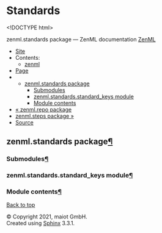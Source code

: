 # Standards

&lt;!DOCTYPE html&gt;

zenml.standards package — ZenML documentation  [ZenML](https://github.com/maiot-io/zenml/tree/0a1978e479aead878d2bc01aeba00118c228e379/docs/sphinx_docs/_build/html/index.html)

*  [Site](https://github.com/maiot-io/zenml/tree/0a1978e479aead878d2bc01aeba00118c228e379/docs/sphinx_docs/_build/html/index.html)
  * Contents:
    * [zenml](https://github.com/maiot-io/zenml/tree/0a1978e479aead878d2bc01aeba00118c228e379/docs/sphinx_docs/_build/html/modules.html)
*  [Page](zenml.standards.md)
  * * [zenml.standards package](zenml.standards.md)
      * [Submodules](zenml.standards.md#submodules)
      * [zenml.standards.standard\_keys module](zenml.standards.md#zenml-standards-standard-keys-module)
      * [Module contents](zenml.standards.md#module-contents)
* [ « zenml.repo package](zenml.repo.md)
* [ zenml.steps package »](zenml.steps/)
*  [Source](https://github.com/maiot-io/zenml/tree/0a1978e479aead878d2bc01aeba00118c228e379/docs/sphinx_docs/_build/html/_sources/zenml.standards.rst.txt)

## zenml.standards package[¶](zenml.standards.md#zenml-standards-package)

### Submodules[¶](zenml.standards.md#submodules)

### zenml.standards.standard\_keys module[¶](zenml.standards.md#zenml-standards-standard-keys-module)

### Module contents[¶](zenml.standards.md#module-contents)

 [Back to top](zenml.standards.md)

 © Copyright 2021, maiot GmbH.  
 Created using [Sphinx](http://sphinx-doc.org/) 3.3.1.  


